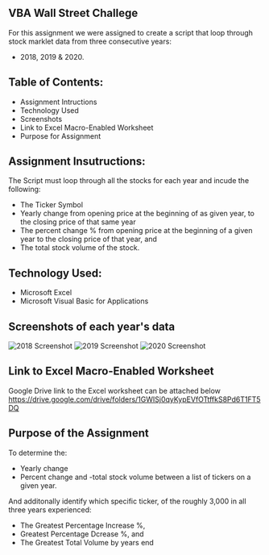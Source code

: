 VBA Wall Street Challege 
------------------------
For this assignment we were assigned to create a script that loop through stock marklet data from three consecutive years: 
 - 2018, 2019 & 2020. 

Table of Contents: 
-----------------------
* Assignment Intructions 
* Technology Used 
* Screenshots 
* Link to Excel Macro-Enabled Worksheet
* Purpose for Assignment 

Assignment Insutructions: 
-------------------------
The Script must loop through all the stocks for each year and incude the following: 
- The Ticker Symbol 
- Yearly change from opening price at the beginning of as given year, to the closing price of that same year 
- The percent change % from opening price at the beginning of a given year to the closing price of that year, and  
- The total stock volume of the stock. 

Technology Used: 
-----------------------
- Microsoft Excel
- Microsoft Visual Basic for Applications  

Screenshots of each year's data 
------------------------
![2018 Screenshot ](https://user-images.githubusercontent.com/96853408/154828035-7b2d3d42-a604-4795-94ea-4a0e05e7dc54.png)
![2019 Screenshot ](https://user-images.githubusercontent.com/96853408/154828040-d506e274-8122-44cf-809f-a98db78ffe23.png)
![2020 Screenshot ](https://user-images.githubusercontent.com/96853408/154828043-44cf683a-4b7a-4b15-9902-26d22644c363.png)

Link to Excel Macro-Enabled Worksheet
-------------------------
Google Drive link to the Excel worksheet can be attached below 
https://drive.google.com/drive/folders/1GWISj0qyKypEVfOTtffkS8Pd6T1FT5DQ

Purpose of the Assignment 
--------------------------
To determine the: 
  - Yearly change 
  - Percent change and 
  -total stock volume between a list of tickers on a given year. 

And additonally identify which specific ticker, of the roughly 3,000 in all three years experienced: 
  - The Greatest Percentage Increase %, 
  - Greatest Percentage Dcrease %, and  
  - The Greatest Total Volume by years end  
